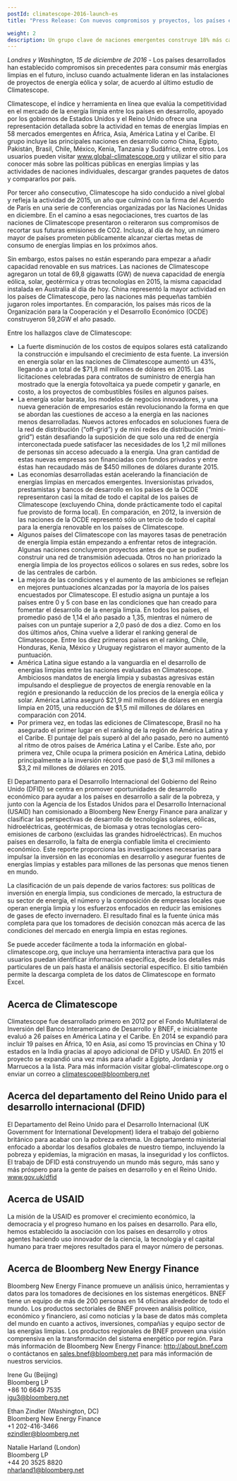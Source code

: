 ```yaml
---
postId: climatescope-2016-launch-es
title: "Press Release: Con nuevos compromisos y proyectos, los países en vías de desarrollo adquieren una ventaja global en energías limpias"

weight: 2
description: Un grupo clave de naciones emergentes construye 18% más capacidad de energía renovable que los países desarrollados. Cuatro de cada cinco ahora tienen metas nacionales de energías limpias.
---
```


_Londres y Washington, 15 de diciembre de 2016_ - Los países desarrollados han establecido compromisos sin precedentes para consumir más energías limpias en el futuro, incluso cuando actualmente lideran en las instalaciones de proyectos de energía eólica y solar, de acuerdo al último estudio de Climatescope.

Climatescope, el índice y herramienta en línea que evalúa la competitividad en el mercado de la energía limpia entre los países en desarrollo, apoyado por los gobiernos de Estados Unidos y el Reino Unido ofrece una representación detallada sobre la actividad en temas de energías limpias en 58 mercados emergentes en África, Asia, América Latina y el Caribe. El grupo incluye las principales naciones en desarrollo como China, Egipto, Pakistán, Brasil, Chile, México, Kenia, Tanzania y Sudáfrica, entre otros. Los usuarios pueden visitar www.global-climatescope.org y utilizar el sitio para conocer más sobre las políticas públicas en energías limpias y las actividades de naciones individuales, descargar grandes paquetes de datos y compararlos por país.

Por tercer año consecutivo, Climatescope ha sido conducido a nivel global y refleja la actividad de 2015, un año que culminó con la firma del Acuerdo de París en una serie de conferencias organizadas por las Naciones Unidas en diciembre. En el camino a esas negociaciones, tres cuartos de las naciones de Climatescope presentaron o reiteraron sus compromisos de recortar sus futuras emisiones de CO2. Incluso, al día de hoy, un número mayor de países prometen públicamente alcanzar ciertas metas de consumo de energías limpias en los próximos años.

Sin embargo, estos países no están esperando para empezar a añadir capacidad renovable en sus matrices. Las naciones de Climatescope agregaron un total de 69,8 gigawatts (GW) de nueva capacidad  de energía eólica, solar, geotérmica y otras tecnologías en 2015, la misma capacidad instalada en Australia al día de hoy. China representó la mayor actividad en los países de Climatescope, pero las naciones más pequeñas también jugaron roles importantes. En comparación, los países más ricos de la Organización para la Cooperación y el Desarrollo Económico (OCDE) construyeron 59,2GW el año pasado.

Entre los hallazgos clave de Climatescope:

- La fuerte disminución de los costos de equipos solares está catalizando la construcción e impulsando el crecimiento de esta fuente. La inversión en energía solar en las naciones de Climatescope aumentó un 43%, llegando a un total de $71,8 mil millones de dólares en 2015. Las licitaciones celebradas para contratos de suministro de energía han mostrado que la energía fotovoltaica ya puede competir y ganarle, en costo, a los proyectos de combustibles fósiles en algunos países.
- La energía solar barata,  los modelos de negocios innovadores, y una nueva generación de empresarios están revolucionando la forma en que se abordan las cuestiones de acceso a la energía en las naciones menos desarrolladas. Nuevos actores enfocados en soluciones fuera de la red de distribución (“off-grid”) y de mini redes de distribución (“mini-grid”) están desafiando la suposición de que solo una red de energía interconectada puede satisfacer las necesidades de los 1,2 mil millones  de personas sin acceso adecuado a la energía. Una gran cantidad de estas nuevas empresas son financiadas con fondos privados y entre éstas han recaudado más de $450 millones de dólares durante 2015.
- Las economías desarrolladas están acelerando la financiación de energías limpias en mercados emergentes. Inversionistas privados, prestamistas y bancos de desarrollo en los países de la OCDE representaron casi la mitad de todo el capital de los países de Climatescope (excluyendo China, donde prácticamente todo el capital fue provisto de forma local). En comparación, en 2012, la inversión de las naciones de la OCDE representó sólo un tercio de todo el capital para la energía renovable en los países de Climatescope.
- Algunos países del Climatescope con las mayores tasas de penetración de energía limpia están empezando a enfrentar retos de integración. Algunas naciones concluyeron proyectos antes de que se pudiera construir una red de transmisión adecuada. Otros no han priorizado la energía limpia de los proyectos eólicos o solares en sus redes, sobre los de las centrales de carbón.
- La mejora de las condiciones y el aumento de las ambiciones se reflejan en mejores puntuaciones alcanzadas por la mayoría de los países encuestados por Climatescope. El estudio asigna un puntaje a los países entre 0 y 5 con base en las condiciones que han creado para fomentar el desarrollo de la energía limpia.  En todos los países, el promedio pasó de 1,14 el año pasado a 1,35, mientras el número de países con un puntaje superior a 2,0 pasó de dos a diez. Como en los dos últimos años, China vuelve a liderar el ranking general de Climatescope. Entre los diez primeros países en el ranking, Chile, Honduras, Kenia, México y Uruguay registraron el mayor aumento de la puntuación.
- América Latina sigue estando a la vanguardia en el desarrollo de energías limpias entre las naciones evaluadas en Climatescope. Ambiciosos mandatos de energía limpia y subastas agresivas están impulsando el despliegue de proyectos de energía renovable en la región e presionando la reducción de los precios de la energía eólica y solar. América Latina aseguró $21,9 mil millones de dólares en energía limpia en 2015, una reducción de $1,5 mil millones de dólares en comparación con 2014.
- Por primera vez, en todas las ediciones de Climatescope, Brasil no ha asegurado el primer lugar en el ranking de la región de América Latina y el Caribe. El puntaje del país superó al del año pasado, pero no aumentó al ritmo de otros países de América Latina y el Caribe. Este año, por primera vez, Chile ocupa la primera posición en América Latina, debido principalmente a la inversión récord que pasó de $1,3 mil millones a $3,2 mil millones de dólares en 2015.

El Departamento para el Desarrollo Internacional del Gobierno del Reino Unido  (DFID) se centra en promover oportunidades de desarrollo económico para ayudar a los países en desarrollo a salir de la pobreza, y junto con la Agencia de los Estados Unidos para el Desarrollo Internacional (USAID) han comisionado a Bloomberg New Energy Finance para analizar y clasificar las perspectivas de desarrollo de tecnologías solares, eólicas, hidroeléctricas, geotérmicas, de biomasa y otras tecnologías cero-emisiones de carbono (excluidas las grandes hidroeléctricas). En muchos países en desarrollo, la falta de energía confiable limita el crecimiento económico. Este reporte proporciona las investigaciones necesarias para impulsar la inversión en las economías en desarrollo y asegurar fuentes de energías limpias y estables para millones de las personas que menos tienen en mundo. 

La clasificación de un país depende de varios factores: sus políticas de inversión en energía limpia, sus condiciones de mercado, la estructura de su sector de energía, el número y la composición de empresas locales que operan energía limpia y los esfuerzos enfocados en reducir las emisiones de gases de efecto invernadero. El resultado final es la fuente única más completa para que los tomadores de decisión conozcan más acerca de las condiciones del mercado en energía limpia en estas regiones. 

Se puede acceder fácilmente a toda la información en global-climatescope.org, que incluye una herramienta interactiva para que los usuarios puedan identificar información específica, desde los detalles más particulares de un país hasta el análisis sectorial específico. El sitio también permite la descarga completa de los datos de Climatescope en formato Excel. 

## Acerca de Climatescope
Climatescope fue desarrollado primero en 2012 por el Fondo Multilateral de Inversión del Banco Interamericano de Desarrollo y BNEF, e inicialmente evaluó a 26 países en América Latina y el Caribe. En 2014 se expandió para incluir 19 países en África, 10 en Asia, así como 15 provincias en China y 10 estados en la India gracias al apoyo adicional de DFID y USAID. En 2015 el proyecto se expandió una vez más para añadir a Egipto, Jordania y Marruecos a la lista. Para más información visitar global-climatescope.org o enviar un correo a climatescope@bloomberg.net  

## Acerca del departamento del Reino Unido para el desarrollo internacional (DFID)
El Departamento del Reino Unido para el Desarrollo Internacional (UK Government for International Development) lidera el trabajo del gobierno británico para acabar con la pobreza extrema. Un departamento ministerial enfocado a abordar los desafíos globales de nuestro tiempo, incluyendo la pobreza y epidemias, la migración en masas, la inseguridad y los conflictos. El trabajo de DFID está construyendo un mundo más seguro, más sano y más próspero para la gente de países en desarrollo y en el Reino Unido. www.gov.uk/dfid

## Acerca de USAID
La misión de la USAID es promover el crecimiento económico, la democracia y el progreso humano en los países en desarrollo. Para ello, hemos establecido la asociación con los países en desarrollo y otros agentes haciendo uso innovador de la ciencia, la tecnología y el capital humano para traer mejores resultados para el mayor número de personas.

## Acerca de Bloomberg New Energy Finance
Bloomberg New Energy Finance promueve un análisis único, herramientas y datos para los tomadores de decisiones en los sistemas energéticos. BNEF tiene un equipo de más de 200 personas en 14 oficinas alrededor de todo el mundo. Los productos sectoriales de BNEF proveen análisis político, económico y financiero, así como noticias y la base de datos más completa del mundo en cuanto a activos, inversiones, compañías y equipo sector de las energías limpias. Los productos regionales de BNEF proveen una visión comprensiva en la transformación del sistema energético por región. Para más información de Bloomberg New Energy Finance: http://about.bnef.com o contáctanos en sales.bnef@bloomberg.net para más información de nuestros servicios.

Irene Gu (Beijing)  
Bloomberg LP  
+86 10 6649 7535  
igu3@bloomberg.net
 
Ethan Zindler (Washington, DC)  
Bloomberg New Energy Finance   
+1 202-416-3466  
ezindler@bloomberg.net
 
Natalie Harland (London)  
Bloomberg LP  
+44 20 3525 8820  
nharland1@bloomberg.net